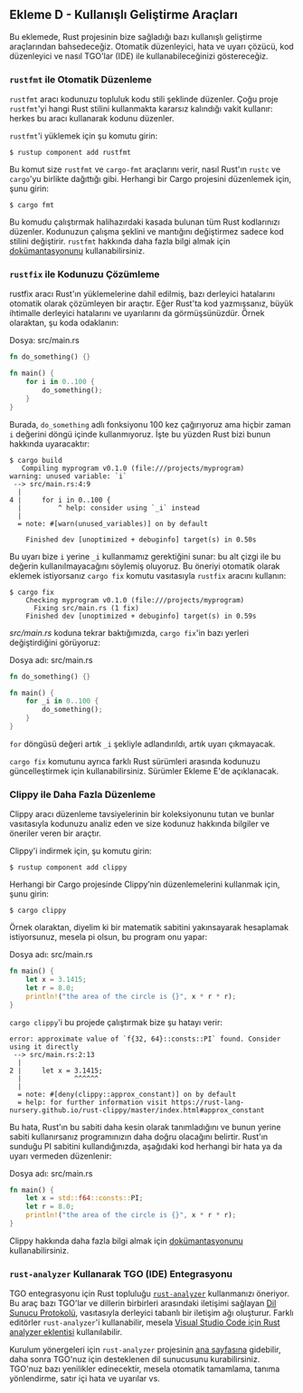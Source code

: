 ## Ekleme D - Kullanışlı Geliştirme Araçları

Bu eklemede, Rust projesinin bize sağladığı bazı kullanışlı geliştirme araçlarından
bahsedeceğiz. Otomatik düzenleyici, hata ve uyarı çözücü, kod düzenleyici ve nasıl 
TGO'lar (IDE) ile kullanabileceğinizi göstereceğiz.

### `rustfmt` ile Otomatik Düzenleme


`rustfmt` aracı kodunuzu topluluk kodu stili şeklinde düzenler. Çoğu proje `rustfmt`'yi hangi Rust stilini 
kullanmakta kararsız kalındığı vakit kullanır: herkes bu aracı kullanarak kodunu düzenler.

`rustfmt`'i yüklemek için şu komutu girin:

```console
$ rustup component add rustfmt
```

Bu komut size `rustfmt` ve `cargo-fmt` araçlarını verir, nasıl Rust'ın `rustc` ve `cargo`'yu birlikte
dağıttığı gibi. Herhangi bir Cargo projesini düzenlemek için, şunu girin:

```console
$ cargo fmt
```

Bu komudu çalıştırmak halihazırdaki kasada bulunan tüm Rust kodlarınızı düzenler. 
Kodunuzun çalışma şeklini ve mantığını değiştirmez sadece kod stilini değiştirir. 
`rustfmt` hakkında daha fazla bilgi almak için [dokümantasyonunu][rustfmt] kullanabilirsiniz.

[rustfmt]: https://github.com/rust-lang/rustfmt

### `rustfix` ile Kodunuzu Çözümleme

rustfix aracı Rust'ın yüklemelerine dahil edilmiş, bazı derleyici hatalarını otomatik olarak
çözümleyen bir araçtır. Eğer Rust'ta kod yazmışsanız, büyük ihtimalle derleyici hatalarını ve 
uyarılarını da görmüşsünüzdür. Örnek olaraktan, şu koda odaklanın:

<span class="filename">Dosya: src/main.rs</span>

```rust
fn do_something() {}

fn main() {
    for i in 0..100 {
        do_something();
    }
}
```

Burada, `do_something` adlı fonksiyonu 100 kez çağırıyoruz ama hiçbir zaman `i` değerini döngü içinde kullanmıyoruz.
İşte bu yüzden Rust bizi bunun hakkında uyaracaktır:

```console
$ cargo build
   Compiling myprogram v0.1.0 (file:///projects/myprogram)
warning: unused variable: `i`
 --> src/main.rs:4:9
  |
4 |     for i in 0..100 {
  |         ^ help: consider using `_i` instead
  |
  = note: #[warn(unused_variables)] on by default

    Finished dev [unoptimized + debuginfo] target(s) in 0.50s
```

Bu uyarı bize `i` yerine `_i` kullanmamız gerektiğini sunar: bu alt çizgi ile
bu değerin kullanılmayacağını söylemiş oluyoruz. Bu öneriyi otomatik olarak eklemek istiyorsanız
`cargo fix` komutu vasıtasıyla `rustfix` aracını kullanın:

```console
$ cargo fix
    Checking myprogram v0.1.0 (file:///projects/myprogram)
      Fixing src/main.rs (1 fix)
    Finished dev [unoptimized + debuginfo] target(s) in 0.59s
```

*src/main.rs* koduna tekrar baktığımızda, `cargo fix`'in bazı yerleri değiştirdiğini görüyoruz:

<span class="filename">Dosya adı: src/main.rs</span>

```rust
fn do_something() {}

fn main() {
    for _i in 0..100 {
        do_something();
    }
}
```

`for` döngüsü değeri artık `_i` şekliyle adlandırıldı, artık uyarı çıkmayacak.

`cargo fix` komutunu ayrıca farklı Rust sürümleri arasında kodunuzu güncelleştirmek
için kullanabilirsiniz. Sürümler Ekleme E'de açıklanacak.

### Clippy ile Daha Fazla Düzenleme

Clippy aracı düzenleme tavsiyelerinin bir koleksiyonunu tutan ve bunlar vasıtasıyla
kodunuzu analiz eden ve size kodunuz hakkında bilgiler ve öneriler veren bir araçtır.

Clippy'i indirmek için, şu komutu girin:

```console
$ rustup component add clippy
```

Herhangi bir Cargo projesinde Clippy’nin düzenlemelerini kullanmak için, şunu girin:

```console
$ cargo clippy
```

Örnek olaraktan, diyelim ki bir matematik sabitini yakınsayarak hesaplamak istiyorsunuz,
mesela pi olsun, bu program onu yapar:

<span class="filename">Dosya adı: src/main.rs</span>

```rust
fn main() {
    let x = 3.1415;
    let r = 8.0;
    println!("the area of the circle is {}", x * r * r);
}
```

`cargo clippy`'i bu projede çalıştırmak bize şu hatayı verir:

```text
error: approximate value of `f{32, 64}::consts::PI` found. Consider using it directly
 --> src/main.rs:2:13
  |
2 |     let x = 3.1415;
  |             ^^^^^^
  |
  = note: #[deny(clippy::approx_constant)] on by default
  = help: for further information visit https://rust-lang-nursery.github.io/rust-clippy/master/index.html#approx_constant
```

Bu hata, Rust'ın bu sabiti daha kesin olarak tanımladığını 
ve bunun yerine sabiti kullanırsanız programınızın daha doğru olacağını belirtir. 
Rust'ın sunduğu PI sabitini kullandığınızda, aşağıdaki kod herhangi bir hata ya da uyarı
vermeden düzenlenir:

<span class="filename">Dosya adı: src/main.rs</span>

```rust
fn main() {
    let x = std::f64::consts::PI;
    let r = 8.0;
    println!("the area of the circle is {}", x * r * r);
}
```

Clippy hakkında daha fazla bilgi almak için [dokümantasyonunu][clippy] kullanabilirsiniz.

[clippy]: https://github.com/rust-lang/rust-clippy

### `rust-analyzer` Kullanarak TGO (IDE) Entegrasyonu

TGO entegrasyonu için Rust topluluğu
[`rust-analyzer`][rust-analyzer]<!-- ignore --> kullanmanızı öneriyor.
Bu araç bazı TGO'lar ve dillerin birbirleri arasındaki iletişimi sağlayan [Dil Sunucu Protokolü][lsp]<!-- ignore -->, 
vasıtasıyla derleyici tabanlı bir iletişim ağı oluşturur. Farklı editörler `rust-analyzer`'i kullanabilir, mesela
[Visual Studio Code için Rust analyzer eklentisi][vscode] kullanılabilir.

[lsp]: http://langserver.org/
[vscode]: https://marketplace.visualstudio.com/items?itemName=rust-lang.rust-analyzer

Kurulum yönergeleri için `rust-analyzer` projesinin [ana sayfasına][rust-analyzer] gidebilir, daha sonra
TGO'nuz için desteklenen dil sunucusunu kurabilirsiniz. TGO'nuz bazı yenilikler edinecektir, mesela
otomatik tamamlama, tanıma yönlendirme, satır içi hata ve uyarılar vs.

[rust-analyzer]: https://rust-analyzer.github.io

